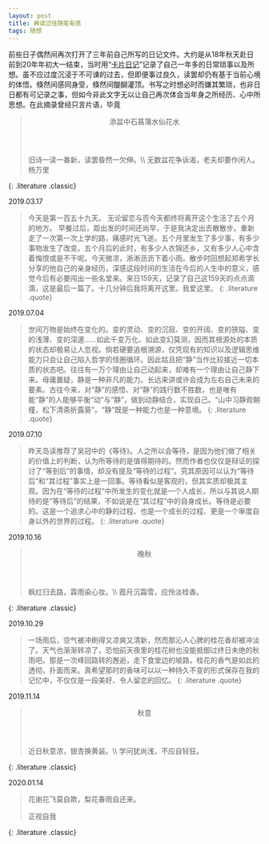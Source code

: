 ```yaml
---
layout: post
title: 再读过往随笔有感
tags: 随想
---
```


前些日子偶然间再次打开了三年前自己所写的日记文件。大约是从18年秋天赴日前到20年年初大一结束，当时用“[卡片日记](https://carddiary.me/?lng=cn)”记录了自己一年多的日常琐事以及所想。虽不应过度沉浸于不可谏的过去，但即便事过良久，读罢却仍有基于当前心境的体悟。倏然间感同身受，倏然间醍醐灌顶。书写之时想必时而嫌其繁琐，也非日日都有可记录之事，但如今非此文字无以让自己再次体会当年身之所经历、心中所思想。在此摘录曾经只言片语，毕竟

> <header>添盆中石菖蒲水仙花水</header>
> 旧诗一读一番新，读罢昏然一欠伸。\\
> 无数盆花争诉渴，老夫却要作闲人。
> <footer>杨万里</footer>
{: .literature .classic}

2019.03.17

> 今天是第一百五十九天。 无论留恋与否今天都终将离开这个生活了五个月的地方。 早餐过后，距出发的时间还尚早，于是我决定出去散散步。重新走了一次第一次上学的路，痛感时光飞逝。五个月里发生了多少事，有多少事物发生了改变。五个月后的此时，有多少人衣锦还乡，又有多少人心中含着悔恨或是不干呢。今天微凉，淅淅沥沥下着小雨。散步时回想起郑希学长分享的他自己的亲身经历，深感这段时间的生活在今后的人生中的意义，感觉今后有必要闯出一些名堂来。来日159天，记录了自己这159天的点点滴滴，这是最后一篇了。十几分钟后我将离开这里。我爱这里。
{: .literature .quote}

2019.07.04

> 世间万物是始终在变化的。变的灵动、变的沉寂、变的开阔、变的狭隘、变的浅薄、变的深邃……如此千变万化、如此变幻莫测，因而其根源处的本质的状态却极易让人忽视。倘若硬要追根溯源，仅凭现有的知识以及逻辑思维能力只会让自己陷入哲学的怪圈循环。因此姑且把“静”当作比较接近一切本质的状态吧。往往有一万个理由让自己动起来，却难有一个理由让自己静下来。毋庸置疑，静是一种非凡的能力。长远来讲或许会成为左右自己未来的要素。古往今来，对“静”的感悟、对“静”的践行数不胜数，也是唯有能“静”的人能够平衡“动”与“静”，做到动静结合，实现自己。“山中习静观朝槿，松下清斋折露葵”。“静”既是一种能力也是一种意境。
{: .literature .quote}

2019.07.10

> 昨天岛读推荐了吴冠中的《等待》。人之所以会等待，是因为他们做了相关的价值上的判断，认为所等待的是值得期待的。然而作者也仅仅是辩证的探讨了“等到后”的事情，却没有提及“等待的过程”。究其原因可以认为“等待后”和“其过程”事实上是一回事。等待看似是客观的，但其实质却极其主观。因为在“等待的过程”中所发生的变化就是一个人成长，所以与其说人期待的是“等待后”的结果，不如说是在“其过程”中的自身成长。等待是必要的。这是一个追求心中的静的过程、也是一个成长的过程、更是一个审度自身以外的世界的过程。
{: .literature .quote}

2019.10.16

> <header>晚秋</header>
> 枫红归去路，霖雨染心妆。\\
> 霞月沉霜雪，应怜淡桂香。
{: .literature .classic}

2019.10.29

> 一场雨后，空气被冲刷得又凉爽又清新，然而那沁人心脾的桂花香却被冲淡了。天气也渐渐转凉了，恐怕前天夜里的桂花树也没能抵御过终日未绝的秋雨吧。那是一次峰回路转的邂逅，走下食堂边的坡路，桂花的香气是如此的透彻，扑面而来。真希望那时的香味可以以一种持久不变的形式保存在我的记忆中，不仅仅是一段美好、令人留恋的回忆。
{: .literature .quote}

2019.11.14

> <header>秋意</header>
> 近日秋意浓，银杏换黄装。\\
> 学问犹尚浅，不应自轻狂。
{: .literature .classic}

2020.01.14

> 花谢花飞莫自欺，梨花春雨自还来。
> <footer>正视自我</footer>
{: .literature .classic}

